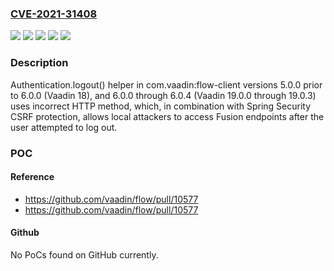 ### [CVE-2021-31408](https://cve.mitre.org/cgi-bin/cvename.cgi?name=CVE-2021-31408)
![](https://img.shields.io/static/v1?label=Product&message=Vaadin&color=blue)
![](https://img.shields.io/static/v1?label=Product&message=flow-client&color=blue)
![](https://img.shields.io/static/v1?label=Version&message=%3E%3D%2018.0.0%20&color=brighgreen)
![](https://img.shields.io/static/v1?label=Version&message=%3E%3D%205.0.0%20&color=brighgreen)
![](https://img.shields.io/static/v1?label=Vulnerability&message=CWE-613%20Insufficient%20Session%20Expiration&color=brighgreen)

### Description

Authentication.logout() helper in com.vaadin:flow-client versions 5.0.0 prior to 6.0.0 (Vaadin 18), and 6.0.0 through 6.0.4 (Vaadin 19.0.0 through 19.0.3) uses incorrect HTTP method, which, in combination with Spring Security CSRF protection, allows local attackers to access Fusion endpoints after the user attempted to log out.

### POC

#### Reference
- https://github.com/vaadin/flow/pull/10577
- https://github.com/vaadin/flow/pull/10577

#### Github
No PoCs found on GitHub currently.

